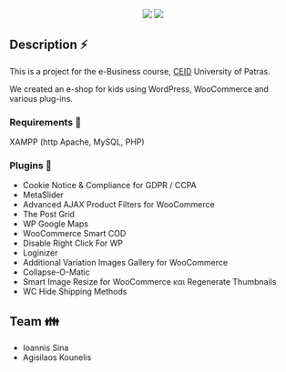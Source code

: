 <p align="center">
	<img src="https://user-images.githubusercontent.com/49285637/139726965-ce503f0e-979f-4416-9d1b-751560d2a77d.png" />
	<img  src="https://user-images.githubusercontent.com/49285637/139727972-1ca43ac6-6d47-495d-8aa1-01d7118b3ae5.png" />
</p>

## Description ⚡
This is a project for the e-Business course, [CEID](https://www.ceid.upatras.gr/en) University of Patras.

We created an e-shop for kids using WordPress, WooCommerce and various plug-ins.

### Requirements :wrench:
XAMPP (http Apache, MySQL, PHP)

### Plugins :electric_plug:
- Cookie Notice & Compliance for GDPR / CCPA
- MetaSlider
- Advanced AJAX Product Filters for WooCommerce
- The Post Grid
- WP Google Maps
- WooCommerce Smart COD
- Disable Right Click For WP
- Loginizer
- Additional Variation Images Gallery for WooCommerce
- Collapse-O-Matic
- Smart Image Resize for WooCommerce και Regenerate Thumbnails
- WC Hide Shipping Methods


## Team 👪
- Ioannis Sina
- Agisilaos Kounelis
